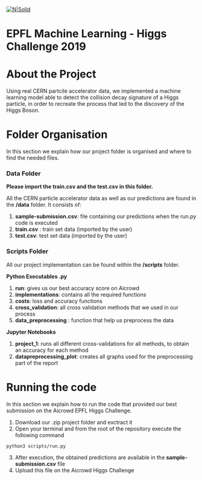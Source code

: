 [![N|Solid](https://inside.epfl.ch/corp-id/wp-content/uploads/2019/05/EPFL_Logo_Digital_RGB_PROD-300x130.png)](https://nodesource.com/products/nsolid)
# EPFL Machine Learning - Higgs Challenge 2019

# About the Project
Using real CERN partcile accelerator data, we implemented a machine learning model able to detect the collision decay signature of a Higgs particle, in order to recreate the process that led to the discovery of the Higgs Boson.

# Folder Organisation
In this section we explain how our project folder is organised and where to find the needed files.

### Data Folder
**Please import the train.csv and the test.csv in this folder.**

All the CERN particle accelerator data as well as our predictions are found in the **/data** folder. It consists of:

1. **sample-submission.csv**: file containing our predictions when the run.py code is executed
2. **train.csv** : train set data (imported by the user)
3. **test.csv**: test set data (imported by the user)

### Scripts Folder
All our project implementation can be found within the **/scripts** folder.

**Python Executables .py**
1. **run**: gives us our best accuracy score on Aicrowd
2. **implementations**: contains all the required functions
3. **costs**: loss and accuracy functions
4. **cross_validation**: all cross validation methods that we used in our process
5. **data_preprocessing** : function that help us preprocess the data

**Jupyter Notebooks**
1. **project_1**: runs all different cross-validations for all methods, to obtain an accuracy for each method
2. **datapreprocessing_plot**: creates all graphs used for the preprocessing part of the report

# Running the code
In this section we explain how to run the code that provided our best submission on the Aicrowd EPFL Higgs Challenge.

1. Download our .zip project folder and exctract it
2. Open your terminal and from the root of the repository execute the following command
```sh
python3 scripts/run.py
```
3. After execution, the obtained predictions are available in the **sample-submission.csv** file
4. Upload this file on the Aicrowd Higgs Challenge





